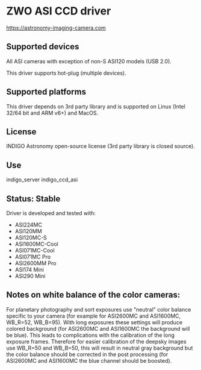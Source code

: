 # ZWO ASI CCD driver

https://astronomy-imaging-camera.com

## Supported devices

All ASI cameras with exception of non-S ASI120 models (USB 2.0).

This driver supports hot-plug (multiple devices).

## Supported platforms

This driver depends on 3rd party library and is supported on Linux (Intel 32/64 bit and ARM v6+) and MacOS.

## License

INDIGO Astronomy open-source license (3rd party library is closed source).

## Use

indigo_server indigo_ccd_asi

## Status: Stable

Driver is developed and tested with:
* ASI224MC
* ASI120MM
* ASI120MC-S
* ASI1600MC-Cool
* ASI071MC-Cool
* ASI071MC Pro
* ASI2600MM Pro
* ASI174 Mini
* ASI290 Mini

## Notes on white balance of the color cameras:
For planetary photography and sort exposures use "neutral" color balance specific to your camera (for example for ASI2600MC and ASI1600MC, WB_R=52, WB_B=95). With long exposures these settings will produce colored background (for ASI2600MC and ASI1600MC the background will be blue). This leads to complications with the calibration of the long exposure frames. Therefore for easier calibration of the deepsky images use WB_R=50 and WB_B=50, this will result in neutral gray background but the color balance should be corrected in the post processing (for ASI2600MC and ASI1600MC the blue channel should be boosted).

